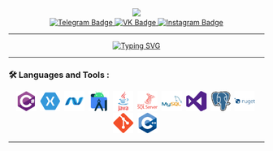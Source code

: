 <div id="header" align="center">
  <img src="https://media.giphy.com/media/WFZvB7VIXBgiz3oDXE/giphy.gif" width="100"/>
</div>
<div id="badges" align="center">
  <a href="https://t.me/Andre_Linder">
    <img src="https://img.shields.io/badge/Telegram-black?&style=flat&logo=Telegram&logoColor=white" alt="Telegram Badge"/>
  </a>
  <a href="https://vk.com/andre_linder">
    <img src="https://img.shields.io/badge/VK-%232E87FB.svg?&style=flat&logo=vk&logoColor=white" alt="VK Badge"/>
  </a>
  <a href="https://www.instagram.com/andr.linder">
    <img src="https://img.shields.io/badge/Instagram-important?style=flat&logo=instagram&logoColor=white" alt="Instagram Badge"/>
  </a>
</div>

---

<div id="im" align="center">
  <a href="https://git.io/typing-svg"><img src="https://readme-typing-svg.herokuapp.com?font=Fira+Code&pause=1500&color=31F707FF&center=true&width=600&lines=Hi%2C+I'm+Andre+Linder;" alt="Typing SVG" /></a>
</div>

---

### :hammer_and_wrench: Languages and Tools :
<div id="skills" align="center">
    <img src="https://github.com/devicons/devicon/blob/master/icons/csharp/csharp-original.svg" title="CSharp" alt="CSharp" width="40" height="40"/>&nbsp;
    <img src="https://github.com/devicons/devicon/blob/master/icons/xamarin/xamarin-original.svg" title="Xamarin" alt="Xamarin" width="40" height="40"/>&nbsp;
    <img src="https://github.com/devicons/devicon/blob/master/icons/dot-net/dot-net-original.svg" title="DOTNET" alt="DOTNET" width="40" height="40"/>&nbsp;
    <img src="https://github.com/devicons/devicon/blob/master/icons/androidstudio/androidstudio-original.svg" title="AndroidSt" alt="AndroidSt" width="40" height="40"/>&nbsp;
    <img src="https://github.com/devicons/devicon/blob/master/icons/java/java-original-wordmark.svg" title="Java" alt="Java" width="40" height="40"/>&nbsp;
    <img src="https://github.com/devicons/devicon/blob/master/icons/microsoftsqlserver/microsoftsqlserver-plain-wordmark.svg" title="MSSQLServer" alt="MSSQLServer" width="40" height="40"/>&nbsp;
    <img src="https://github.com/devicons/devicon/blob/master/icons/mysql/mysql-original-wordmark.svg" title="MySQL" alt="MySQL" width="40" height="40"/>&nbsp;
    <img src="https://github.com/devicons/devicon/blob/master/icons/visualstudio/visualstudio-plain.svg" title="VS" alt="VS" width="40" height="40"/>&nbsp;
    <img src="https://github.com/devicons/devicon/blob/master/icons/postgresql/postgresql-original.svg" title="PostgreSQL" alt="PostgreSQL" width="40" height="40"/>&nbsp;
    <img src="https://github.com/devicons/devicon/blob/master/icons/nuget/nuget-original-wordmark.svg" title="NuGet" alt="NuGet" width="40" height="40"/>&nbsp;
    <img src="https://github.com/devicons/devicon/blob/master/icons/git/git-original.svg" title="Git" alt="Git" width="40" height="40"/>&nbsp;
    <img src="https://github.com/devicons/devicon/blob/master/icons/cplusplus/cplusplus-original.svg" title="CPP" alt="CPP" width="40" height="40"/>&nbsp;
</div>

---
